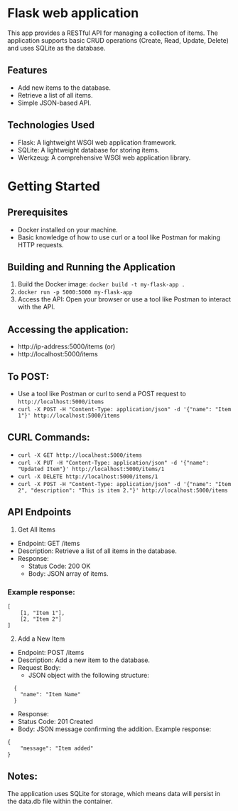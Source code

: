 # Flask web application 
This app provides a RESTful API for managing a collection of items. The application supports basic CRUD operations (Create, Read, Update, Delete) and uses SQLite as the database.

## Features
* Add new items to the database.
* Retrieve a list of all items.
* Simple JSON-based API.

## Technologies Used
* Flask: A lightweight WSGI web application framework.
* SQLite: A lightweight database for storing items.
* Werkzeug: A comprehensive WSGI web application library.

# Getting Started
## Prerequisites
* Docker installed on your machine.
* Basic knowledge of how to use curl or a tool like Postman for making HTTP requests.

## Building and Running the Application
1. Build the Docker image:
`docker build -t my-flask-app .`
2. `docker run -p 5000:5000 my-flask-app`
3. Access the API: Open your browser or use a tool like Postman to interact with the API.

## Accessing the application:
* http://ip-address:5000/items    (or)
* http://localhost:5000/items


## To POST:
* Use a tool like Postman or curl to send a POST request to `http://localhost:5000/items`
* `curl -X POST -H "Content-Type: application/json" -d '{"name": "Item 1"}' http://localhost:5000/items`

## CURL Commands:
* `curl -X GET http://localhost:5000/items`
* `curl -X PUT -H "Content-Type: application/json" -d '{"name": "Updated Item"}' http://localhost:5000/items/1`
* `curl -X DELETE http://localhost:5000/items/1`
* `curl -X POST -H "Content-Type: application/json" -d '{"name": "Item 2", "description": "This is item 2."}' http://localhost:5000/items`


## API Endpoints
1. Get All Items
* Endpoint: GET /items
* Description: Retrieve a list of all items in the database.
* Response:
  * Status Code: 200 OK
  * Body: JSON array of items.

### Example response:
```
[
    [1, "Item 1"],
    [2, "Item 2"]
]
```

2. Add a New Item
* Endpoint: POST /items
* Description: Add a new item to the database.
* Request Body:
  * JSON object with the following structure:
```
  {
    "name": "Item Name"
  }
```

* Response:
* Status Code: 201 Created
* Body: JSON message confirming the addition.
Example response:
```
{
    "message": "Item added"
}
```

## Notes:
The application uses SQLite for storage, which means data will persist in the data.db file within the container.
